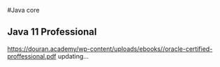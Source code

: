 
#Java core
## Java 11 Professional 
https://douran.academy/wp-content/uploads/ebooks//oracle-certified-proffessional.pdf
updating...
